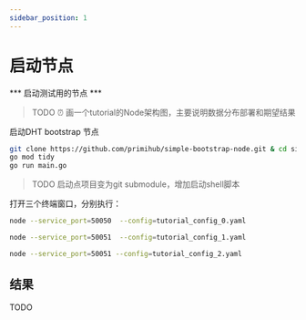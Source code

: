 ```yaml
---
sidebar_position: 1
---
```


# 启动节点

 *** 启动测试用的节点 *** 
 
 > TODO ⏰ 画一个tutorial的Node架构图，主要说明数据分布部署和期望结果
  

启动DHT bootstrap 节点

```bash
git clone https://github.com/primihub/simple-bootstrap-node.git & cd simple-bootstrap-node
go mod tidy
go run main.go
```
> TODO 启动点项目变为git submodule，增加启动shell脚本


打开三个终端窗口，分别执行：

```bash
node --service_port=50050  --config=tutorial_config_0.yaml
```

```bash
node --service_port=50051  --config=tutorial_config_1.yaml
```

```bash
node --service_port=50051 --config=tutorial_config_2.yaml
```

## 结果


TODO